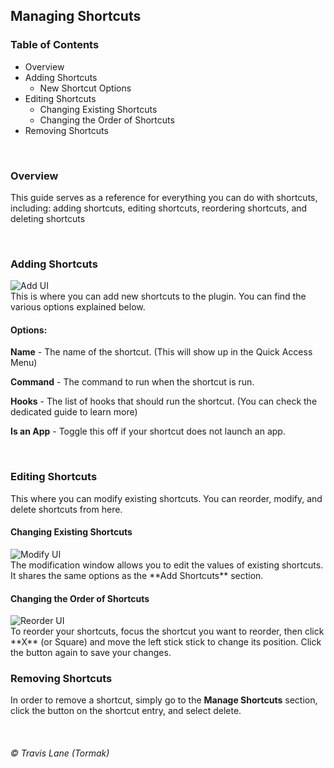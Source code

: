 ## Managing Shortcuts

### Table of Contents
 - Overview
 - Adding Shortcuts
   - New Shortcut Options
 - Editing Shortcuts
   - Changing Existing Shortcuts
   - Changing the Order of Shortcuts
 - Removing Shortcuts

<br/>

### Overview
This guide serves as a reference for everything you can do with shortcuts, including: adding shortcuts, editing shortcuts, reordering shortcuts, and deleting shortcuts

<br/>

### Adding Shortcuts
<img title="Add UI" src="https://raw.githubusercontent.com/tormak9970/bash-shortcuts/master/assets/v2.0_add-shortcut.png" />
<br/>
This is where you can add new shortcuts to the plugin. You can find the various options explained below.

#### Options:

**Name** - The name of the shortcut. (This will show up in the Quick Access Menu)

**Command** - The command to run when the shortcut is run.

**Hooks** - The list of hooks that should run the shortcut. (You can check the dedicated guide to learn more)

**Is an App** - Toggle this off if your shortcut does not launch an app.

<br/>

### Editing Shortcuts
This where you can modify existing shortcuts. You can reorder, modify, and delete shortcuts from here.

#### Changing Existing Shortcuts
<img title="Modify UI" src="https://raw.githubusercontent.com/tormak9970/bash-shortcuts/master/assets/v2.0_modify-shortcut.png" />
<br/>
The modification window allows you to edit the values of existing shortcuts. It shares the same options as the **Add Shortcuts** section.

#### Changing the Order of Shortcuts
<img title="Reorder UI" src="https://raw.githubusercontent.com/tormak9970/bash-shortcuts/master/assets/v2.0_reodering.png" />
<br/>
To reorder your shortcuts, focus the shortcut you want to reorder, then click **X** (or Square) and move the left stick stick to change its position. Click the button again to save your changes.

<br/>

### Removing Shortcuts
In order to remove a shortcut, simply go to the **Manage Shortcuts** section, click the button on the shortcut entry, and select delete.

<br/>

###### © Travis Lane (Tormak)